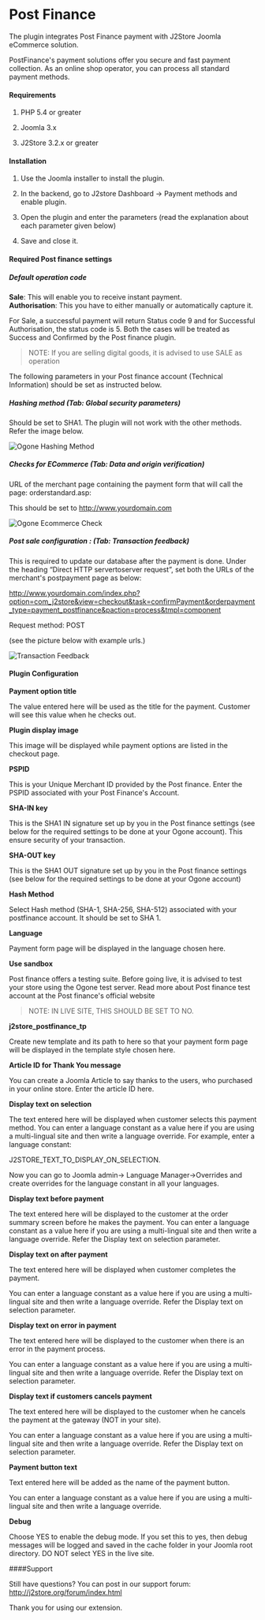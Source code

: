 # Post Finance

The plugin integrates Post Finance payment with J2Store Joomla eCommerce solution. 

PostFinance's payment solutions offer you secure and fast payment collection. As an online shop operator, you can process all standard payment methods.

#### Requirements

1. PHP 5.4 or greater

2. Joomla 3.x

3. J2Store 3.2.x or greater

#### Installation

1. Use the Joomla installer to install the plugin.

2. In the backend, go to J2store Dashboard -> Payment methods and enable plugin.

3. Open the plugin and enter the parameters (read the explanation about each parameter given below)

4. Save and close it.

#### Required Post finance settings
##### Default operation code
**Sale**: This will enable you to receive instant payment.  
**Authorisation**: This you have to either manually or automatically capture it.

For Sale, a successful payment will return Status code 9 and for Successful Authorisation, the status code is 5. Both the cases will be treated as Success and Confirmed by the 
Post finance plugin.

>NOTE: If you are selling digital goods, it is advised to use SALE as operation 

The following parameters in your Post finance account (Technical Information) should be set as instructed below.

##### Hashing method (Tab: Global security parameters)

Should be set to SHA­1. The plugin will not work with the other methods. Refer the image below.

![Ogone Hashing Method](./assets/images/hashing_method_ogone.png)

##### Checks for E­Commerce (Tab: Data and origin verification)
URL of the merchant page containing the payment form that will call the page: orderstandard.asp: 

This should be set to http://www.yourdomain.com

![Ogone Ecommerce Check](./assets/images/ecommerce_check_ogone.png)

##### Post sale configuration : (Tab: Transaction feedback)
This is required to update our database after the payment is done. Under the heading “Direct HTTP server­to­server request”, set both the URLs of the merchant's post­payment page as below:

http://www.yourdomain.com/index.php?option=com_j2store&view=checkout&task=confirmPayment&orderpayment_type=payment_postfinance&paction=process&tmpl=component

Request method: POST

(see the picture below with example urls.)

![Transaction Feedback](./assets/images/transaction_feedback_ogone.png)

#### Plugin Configuration

**Payment option title**

The value entered here will be used as the title for the payment. Customer will see this value when he checks out.

**Plugin display image**

This image will be displayed while payment options are listed in the checkout page.

**PSPID**

This is your Unique Merchant ID provided by the Post finance. Enter the PSPID associated with your Post Finance's Account.

**SHA-IN key**

This is the SHA­1 IN signature set up by you in the Post finance settings (see below for the required settings to be done at your Ogone account). This ensure security of your transaction.

**SHA-OUT key**

This is the SHA­1 OUT signature set up by you in the Post finance settings (see below for the required settings to be done at your Ogone account)

**Hash Method**

Select Hash method (SHA-1, SHA-256, SHA-512) associated with your postfinance account. It should be set to SHA 1.

**Language**

Payment form page will be displayed in the language chosen here.

**Use sandbox**

Post finance offers a testing suite. Before going live, it is advised to test your store using the Ogone test server. Read more about Post finance test account at the Post finance's official website

> NOTE: IN LIVE SITE, THIS SHOULD BE SET TO NO.


**j2store_postfinance_tp**

Create new template and its path to here so that your payment form page will be displayed in the template style chosen here.

**Article ID for Thank You message**

You can create a Joomla Article to say thanks to the users, who purchased in your online store. Enter the article ID here.

**Display text on selection**

The text entered here will be displayed when customer selects this payment method. You can enter a language constant as a value here if you are using a multi-lingual site and then write a language override. For example, enter a language constant:

J2STORE_TEXT_TO_DISPLAY_ON_SELECTION.

Now you can go to Joomla admin-> Language Manager->Overrides and create overrides for the language constant in all your languages.

**Display text before payment**

The text entered here will be displayed to the customer at the order summary screen before he makes the payment. You can enter a language constant as a value here if you are using a multi-lingual site and then write a language override. Refer the Display text on selection parameter. 

**Display text on after payment**

The text entered here will be displayed when customer completes the payment.

You can enter a language constant as a value here if you are using a multi-lingual site and then write a language override. Refer the Display text on selection parameter.

**Display text on error in payment**

The text entered here will be displayed to the customer when there is an error in the payment process.

You can enter a language constant as a value here if you are using a multi-lingual site and then write a language override. Refer the Display text on selection parameter.

**Display text if customers cancels payment**

The text entered here will be displayed to the customer when he cancels the payment at the gateway (NOT in your site).

You can enter a language constant as a value here if you are using a multi-lingual site and then write a language override. Refer the Display text on selection parameter.

**Payment button text**

Text entered here will be added as the name of the payment button.

You can enter a language constant as a value here if you are using a multi-lingual site and then write a language override.

**Debug**

Choose YES to enable the debug mode. If you set this to yes, then debug messages will be logged and saved in the cache folder in your Joomla root directory. DO NOT select YES in the live site.

####Support

Still have questions? You can post in our support forum: http://j2store.org/forum/index.html

Thank you for using our extension.